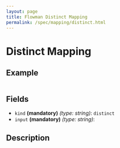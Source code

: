 ```yaml
---
layout: page
title: Flowman Distinct Mapping
permalink: /spec/mapping/distinct.html
---
```

# Distinct Mapping


## Example
```
```

## Fields
* `kind` **(mandatory)** *(type: string)*: `distinct`
* `input` **(mandatory)** *(type: string)*:


## Description

